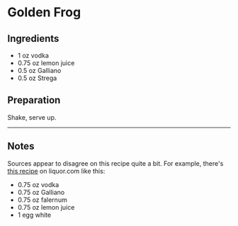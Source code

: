 # Golden Frog

## Ingredients

* 1 oz    vodka
* 0.75 oz lemon juice
* 0.5 oz  Galliano 
* 0.5 oz  Strega

## Preparation

Shake, serve up.

***

## Notes

Sources appear to disagree on this recipe quite a bit. For example, there's [this recipe](https://www.liquor.com/recipes/golden-frog/#gs.s49p07) on liquor.com like this:

* 0.75 oz vodka
* 0.75 oz Galliano
* 0.75 oz falernum
* 0.75 oz lemon juice
* 1       egg white